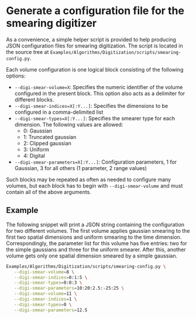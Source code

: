# Generate a configuration file for the smearing digitizer

As a convenience, a simple helper script is provided to help producing JSON configuration files for smearing digitization.
The script is located in the source tree at `Examples/Algorithms/Digitization/scripts/smearing-config.py`.

Each volume configuration is one logical block consisting of the following options:

* `--digi-smear-volume=X`: Specifies the numeric identifier of the
  volume configured in the present block. This option also acts as a
  delimiter for different blocks.
* `--digi-smear-indices=X[:Y...]`: Specifies the dimensions to be configured in a comma-delimited list
* `--digi-smear-types=X[:Y...]`: Specifies the smearer type for each dimension. The following values are allowed:
  * 0: Gaussian
  * 1: Truncated gaussian
  * 2: Clipped gaussian
  * 3: Uniform
  * 4: Digital
* `--digi-smear-parameters=X[:Y...]`: Configuration parameters, 1 for Gaussian, 3 for all others (1 parameter, 2 range values)

Such blocks may be repeated as often as needed to configure many volumes, but each block has to begin with `--digi-smear-volume` and must contain all of the above arguments.

## Example

The following snippet will print a JSON string containing the
configuration for two different volumes. The first volume applies
gaussian smearing to the first two spatial dimensions and uniform
smearing to the time dimension. Correspondingly, the parameter list
for this volume has five entries: two for the simple gaussians and
three for the uniform smearer. After this, another volume gets only
one spatial dimension smeared by a simple gaussian.

```bash
Examples/Algorithms/Digitization/scripts/smearing-config.py \
   --digi-smear-volume=8 \
   --digi-smear-indices=0:1:5 \
   --digi-smear-types=0:0:3 \
   --digi-smear-parameters=10:20:2.5:-25:25 \
   --digi-smear-volume=11 \
   --digi-smear-indices=1 \
   --digi-smear-types=0 \
   --digi-smear-parameters=12.5
```


